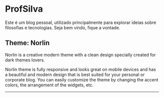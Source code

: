 # ProfSilva

Este é um blog pessoal, utilizado principalmente para explorar ideias sobre filosofias e tecnologias. Seja bem vindo, fique a vontade.

## Theme: Norlin

Norlin is a creative modern theme with a clean design specially created for dark themes lovers.

Norlin theme is fully responsive and looks great on mobile devices and has a beautiful and modern design that is best suited for your personal or corporate blog. You can easily customize the theme by changing the accent colors, the arrangement of the widgets, etc.

* * *
